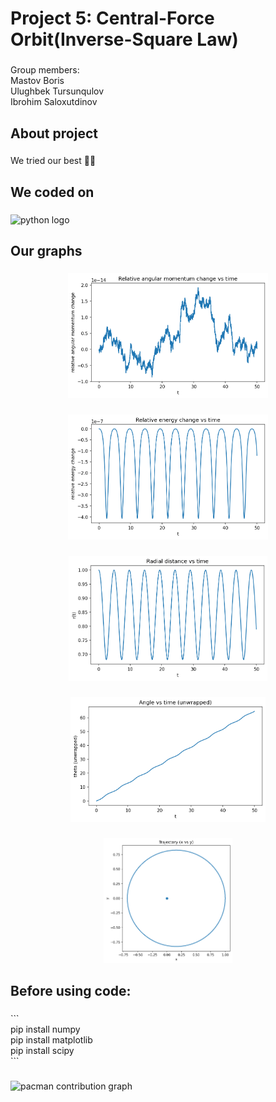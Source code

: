 <h1 align="left">Project 5: Central-Force Orbit(Inverse-Square Law)</h1>

###

<p align="left">Group members:<br>Mastov Boris<br>Ulughbek Tursunqulov<br>Ibrohim Saloxutdinov</p>

###

<h2 align="left">About project</h2>

###

<p align="left">We tried our best 👀✨</p>

###

<h2 align="left">We coded on</h2>

###

<div align="left">
  <img src="https://cdn.jsdelivr.net/gh/devicons/devicon/icons/python/python-original.svg" height="40" alt="python logo"  />
</div>

###

<h2 align="left">Our graphs</h2>

###

<div align="center">
  <img height="200" src="https://github.com/sacrific22/MidTermPhysics/blob/main/L_vs_t.png"  />
</div>

###

<div align="center">
  <img height="200" src="https://github.com/sacrific22/MidTermPhysics/blob/main/energy_vs_t.png"  />
</div>

###

<div align="center">
  <img height="200" src="https://github.com/sacrific22/MidTermPhysics/blob/main/r_vs_t.png"  />
</div>

###

<div align="center">
  <img height="200" src="https://github.com/sacrific22/MidTermPhysics/blob/main/theta_vs_t.png"  />
</div>

###

<div align="center">
  <img height="200" src="https://github.com/sacrific22/MidTermPhysics/blob/main/trajectory.png"  />
</div>

###

<h2 align="left">Before using code:</h2>

###

<p align="left">```<br>pip install numpy<br>pip install matplotlib<br>pip install scipy<br>```</p>

###

<picture>
  <source media="(prefers-color-scheme: dark)" srcset="https://raw.githubusercontent.com/sacrific22/sacrific22/output/pacman-contribution-graph-dark.svg">
  <source media="(prefers-color-scheme: light)" srcset="https://raw.githubusercontent.com/sacrific22/sacrific22/output/pacman-contribution-graph.svg">
  <img alt="pacman contribution graph" src="https://raw.githubusercontent.com/sacrific22/sacrific22/output/pacman-contribution-graph.svg">
</picture>

###
